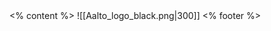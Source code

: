<grid drag="100 40" drop="0 35">
<% content %>
</grid>

<grid  drag="40 20" drop="-65 88"> 
![[Aalto_logo_black.png|300]]
</grid>

<grid drag="100 6" drop="20 95">
<% footer %> <!-- element style="font-size:20px;color:dark-gray;" -->

</grid>
